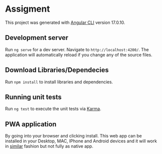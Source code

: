 # Assigment

This project was generated with [Angular CLI](https://github.com/angular/angular-cli) version 17.0.10.

## Development server

Run `ng serve` for a dev server. Navigate to `http://localhost:4200/`. The application will automatically reload if you change any of the source files.

## Download Libraries/Dependecies

Run `npm install` to install libraries and dependencies. 

## Running unit tests

Run `ng test` to execute the unit tests via [Karma](https://karma-runner.github.io).

## PWA application

By going into your browser and clicking install. This web app can be installed in your Desktop, MAC, IPhone and Android devices and it will work in <ins>similar</ins> fashion but not fully as native app.

